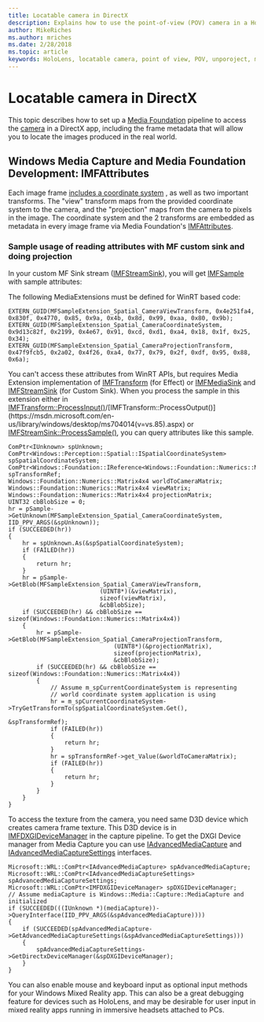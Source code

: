 ```yaml
---
title: Locatable camera in DirectX
description: Explains how to use the point-of-view (POV) camera in a HoloLens app.
author: MikeRiches
ms.author: mriches
ms.date: 2/28/2018
ms.topic: article
keywords: HoloLens, locatable camera, point of view, POV, unporoject, media foundation, MF, custom sink, walkthrough, sample code
---
```




# Locatable camera in DirectX

This topic describes how to set up a [Media Foundation](https://msdn.microsoft.com/en-us/library/windows/desktop/ms694197(v=vs.85).aspx) pipeline to access the [camera](locatable-camera.md) in a DirectX app, including the frame metadata that will allow you to locate the images produced in the real world.

## Windows Media Capture and Media Foundation Development: IMFAttributes

Each image frame [includes a coordinate system](locatable-camera.md#images-with-coordinate-systems) , as well as two important transforms. The "view" transform maps from the provided coordinate system to the camera, and the "projection" maps from the camera to pixels in the image. The coordinate system and the 2 transforms are embedded as metadata in every image frame via Media Foundation's [IMFAttributes](https://msdn.microsoft.com/en-us/library/windows/desktop/ms704598(v=vs.85).aspx).

### Sample usage of reading attributes with MF custom sink and doing projection

In your custom MF Sink stream ([IMFStreamSink](https://msdn.microsoft.com/en-us/library/windows/desktop/ms705657(v=vs.85).aspx)), you will get [IMFSample](https://msdn.microsoft.com/en-us/library/windows/desktop/ms702192(v=vs.85).aspx) with sample attributes:

The following MediaExtensions must be defined for WinRT based code:

```
EXTERN_GUID(MFSampleExtension_Spatial_CameraViewTransform, 0x4e251fa4, 0x830f, 0x4770, 0x85, 0x9a, 0x4b, 0x8d, 0x99, 0xaa, 0x80, 0x9b);
EXTERN_GUID(MFSampleExtension_Spatial_CameraCoordinateSystem, 0x9d13c82f, 0x2199, 0x4e67, 0x91, 0xcd, 0xd1, 0xa4, 0x18, 0x1f, 0x25, 0x34);
EXTERN_GUID(MFSampleExtension_Spatial_CameraProjectionTransform, 0x47f9fcb5, 0x2a02, 0x4f26, 0xa4, 0x77, 0x79, 0x2f, 0xdf, 0x95, 0x88, 0x6a);
```

You can't access these attributes from WinRT APIs, but requires Media Extension implementation of [IMFTransform](https://msdn.microsoft.com/en-us/library/windows/desktop/ms696260(v=vs.85).aspx) (for Effect) or [IMFMediaSink](https://msdn.microsoft.com/en-us/library/windows/desktop/ms694262(v=vs.85).aspx) and [IMFStreamSink](https://msdn.microsoft.com/en-us/library/windows/desktop/ms705657(v=vs.85).aspx) (for Custom Sink). When you process the sample in this extension either in [IMFTransform::ProcessInput()](https://msdn.microsoft.com/en-us/library/windows/desktop/ms703131(v=vs.85).aspx)/[IMFTransform::ProcessOutput()](https://msdn.microsoft.com/en-us/library/windows/desktop/ms704014(v=vs.85).aspx) or [IMFStreamSink::ProcessSample()](https://msdn.microsoft.com/en-us/library/windows/desktop/ms696208(v=vs.85).aspx), you can query attributes like this sample.

```
ComPtr<IUnknown> spUnknown;
ComPtr<Windows::Perception::Spatial::ISpatialCoordinateSystem> spSpatialCoordinateSystem;
ComPtr<Windows::Foundation::IReference<Windows::Foundation::Numerics::Matrix4x4>> spTransformRef;
Windows::Foundation::Numerics::Matrix4x4 worldToCameraMatrix;
Windows::Foundation::Numerics::Matrix4x4 viewMatrix;
Windows::Foundation::Numerics::Matrix4x4 projectionMatrix;
UINT32 cbBlobSize = 0;
hr = pSample->GetUnknown(MFSampleExtension_Spatial_CameraCoordinateSystem, IID_PPV_ARGS(&spUnknown));
if (SUCCEEDED(hr))
{
    hr = spUnknown.As(&spSpatialCoordinateSystem);
    if (FAILED(hr))
    {
        return hr;
    }
    hr = pSample->GetBlob(MFSampleExtension_Spatial_CameraViewTransform,
                          (UINT8*)(&viewMatrix),
                          sizeof(viewMatrix),
                          &cbBlobSize);
    if (SUCCEEDED(hr) && cbBlobSize == sizeof(Windows::Foundation::Numerics::Matrix4x4))
    {
        hr = pSample->GetBlob(MFSampleExtension_Spatial_CameraProjectionTransform,
                              (UINT8*)(&projectionMatrix),
                              sizeof(projectionMatrix),
                              &cbBlobSize);
        if (SUCCEEDED(hr) && cbBlobSize == sizeof(Windows::Foundation::Numerics::Matrix4x4))
        {
            // Assume m_spCurrentCoordinateSystem is representing
            // world coordinate system application is using
            hr = m_spCurrentCoordinateSystem->TryGetTransformTo(spSpatialCoordinateSystem.Get(),
                                                                &spTransformRef);
            if (FAILED(hr))
            {
                return hr;
            }
            hr = spTransformRef->get_Value(&worldToCameraMatrix);
            if (FAILED(hr))
            {
                return hr;
            }
        }
    }
}
```

To access the texture from the camera, you need same D3D device which creates camera frame texture. This D3D device is in [IMFDXGIDeviceManager](https://msdn.microsoft.com/en-us/library/windows/desktop/hh447906(v=vs.85).aspx) in the capture pipeline. To get the DXGI Device manager from Media Capture you can use [IAdvancedMediaCapture](https://msdn.microsoft.com/en-us/library/windows/desktop/hh802709(v=vs.85).aspx) and [IAdvancedMediaCaptureSettings](https://msdn.microsoft.com/en-us/library/windows/desktop/hh802712(v=vs.85).aspx) interfaces.

```
Microsoft::WRL::ComPtr<IAdvancedMediaCapture> spAdvancedMediaCapture;
Microsoft::WRL::ComPtr<IAdvancedMediaCaptureSettings> spAdvancedMediaCaptureSettings;
Microsoft::WRL::ComPtr<IMFDXGIDeviceManager> spDXGIDeviceManager;
// Assume mediaCapture is Windows::Media::Capture::MediaCapture and initialized
if (SUCCEEDED(((IUnknown *)(mediaCapture))->QueryInterface(IID_PPV_ARGS(&spAdvancedMediaCapture))))
{
    if (SUCCEEDED(spAdvancedMediaCapture->GetAdvancedMediaCaptureSettings(&spAdvancedMediaCaptureSettings)))
    {
        spAdvancedMediaCaptureSettings->GetDirectxDeviceManager(&spDXGIDeviceManager);
    }
}
```

You can also enable mouse and keyboard input as optional input methods for your Windows Mixed Reality app. This can also be a great debugging feature for devices such as HoloLens, and may be desirable for user input in mixed reality apps running in immersive headsets attached to PCs.
